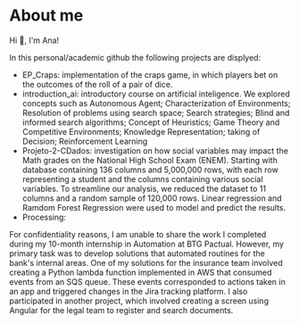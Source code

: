 # About me

Hi 👋, I'm Ana!

In this personal/academic github the following projects are displyed:

- EP_Craps: implementation of the craps game, in which players bet on the outcomes of the roll of a pair of dice.
- introduction_ai: introductory course on artificial inteligence. We explored concepts such as Autonomous Agent; Characterization of Environments; Resolution of problems using search space; Search strategies; Blind and informed search algorithms; Concept of Heuristics; Game Theory and Competitive Environments; Knowledge Representation; taking of Decision; Reinforcement Learning
- Projeto-2-CDados: investigation on how social variables may impact the Math grades on the National High School Exam (ENEM). Starting with database containing 136 columns and 5,000,000 rows, with each row representing a student and the columns containing various social variables. To streamline our analysis, we reduced the dataset to 11 columns and a random sample of 120,000 rows. Linear regression and Ramdom Forest Regression were used to model and predict the results.
- Processing: 

For confidentiality reasons, I am unable to share the work I completed during my 10-month internship in Automation at BTG Pactual. However, my primary task was to develop solutions that automated routines for the bank's internal areas. One of my solutions for the insurance team involved creating a Python lambda function implemented in AWS that consumed events from an SQS queue. These events corresponded to actions taken in an app and triggered changes in the Jira tracking platform. I also participated in another project, which involved creating a screen using Angular for the legal team to register and search documents.



